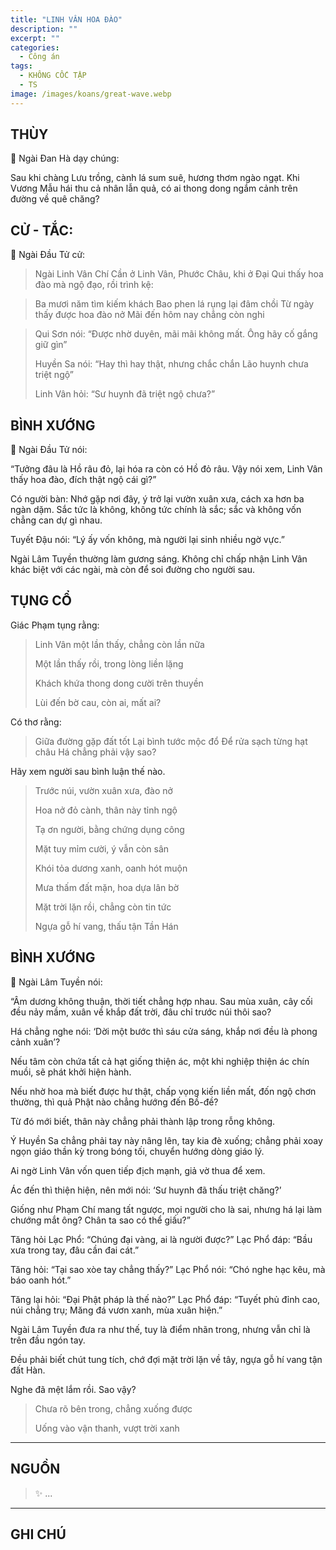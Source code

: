 ```yaml
---
title: "LINH VÂN HOA ĐÀO"
description: ""
excerpt: ""
categories:
  - Công án
tags:
  - KHÔNG CỐC TẬP
  - TS 
image: /images/koans/great-wave.webp
---
```


## THÙY

📢 Ngài Đan Hà dạy chúng:

Sau khi chàng Lưu trồng, cành lá sum suê, hương thơm ngào ngạt. 
Khi Vương Mẫu hái thu cả nhân lẫn quả, có ai thong dong ngắm cảnh trên đường về quê chăng?

## CỬ - TẮC:

📢 Ngài Đầu Tử cử:

> Ngài Linh Vân Chí Cần ở Linh Vân, Phước Châu, khi ở Đại Qui thấy hoa đào mà ngộ đạo, rồi trình kệ:

> Ba mươi năm tìm kiếm khách
> Bao phen lá rụng lại đâm chồi
> Từ ngày thấy được hoa đào nở
> Mãi đến hôm nay chẳng còn nghi

> Qui Sơn nói: “Được nhờ duyên, mãi mãi không mất. Ông hãy cố gắng giữ gìn”
>
> Huyền Sa nói: “Hay thì hay thật, nhưng chắc chắn Lão huynh chưa triệt ngộ”
>
> Linh Vân hỏi: “Sư huynh đã triệt ngộ chưa?”

## BÌNH XƯỚNG

📢 Ngài Đầu Tử nói:

“Tưởng đâu là Hồ râu đỏ, lại hóa ra còn có Hồ đỏ râu. Vậy nói xem, Linh Vân thấy hoa đào, đích thật ngộ cái gì?”

Có người bàn: Nhớ gặp nơi đây, ý trở lại vườn xuân xưa, cách xa hơn ba ngàn dặm. Sắc tức là không, không tức chính là sắc; sắc và không vốn chẳng can dự gì nhau.

Tuyết Đậu nói: “Lý ấy vốn không, mà người lại sinh nhiều ngờ vực.”

Ngài Lâm Tuyền thường làm gương sáng. Không chỉ chấp nhận Linh Vân khác biệt với các ngài, mà còn để soi đường cho người sau.

## TỤNG CỔ

Giác Phạm tụng rằng:

> Linh Vân một lần thấy, chẳng còn lần nữa
> 
> Một lần thấy rồi, trong lòng liền lặng
> 
> Khách khứa thong dong cười trên thuyền
> 
> Lùi đến bờ cau, còn ai, mất ai?

Có thơ rằng: 

> Giữa đường gặp đất tốt
> Lại bình tước mộc đổ
> Để rửa sạch từng hạt châu
> Há chẳng phải vậy sao?

Hãy xem người sau bình luận thế nào.

> Trước núi, vườn xuân xưa, đào nở
> 
> Hoa nở đỏ cành, thân này tỉnh ngộ
> 
> Tạ ơn người, bằng chứng dụng công
> 
> Mặt tuy mỉm cười, ý vẫn còn sân
>
> Khói tỏa dương xanh, oanh hót muộn
> 
> Mưa thấm đất mặn, hoa dựa lân bờ
> 
> Mặt trời lặn rồi, chẳng còn tin tức
> 
> Ngựa gỗ hí vang, thấu tận Tần Hán

## BÌNH XƯỚNG

📢 Ngài Lâm Tuyền nói:

“Âm dương không thuận, thời tiết chẳng hợp nhau. Sau mùa xuân, cây cối đều nảy mầm, xuân về khắp đất trời, đâu chỉ trước núi thôi sao?

Há chẳng nghe nói: ‘Dời một bước thì sáu cửa sáng, khắp nơi đều là phong cảnh xuân’?

Nếu tâm còn chứa tất cả hạt giống thiện ác, một khi nghiệp thiện ác chín muồi, sẽ phát khởi hiện hành. 

Nếu nhờ hoa mà biết được hư thật, chấp vọng kiến liền mất, đốn ngộ chơn thường, thì quả Phật nào chẳng hướng đến Bồ-đề? 

Từ đó mới biết, thân này chẳng phải thành lập trong rỗng không.

Ý Huyền Sa chẳng phải tay này nâng lên, tay kia đè xuống; chẳng phải xoay ngọn giáo thần kỳ trong bóng tối, chuyển hướng dòng giáo lý. 

Ai ngờ Linh Vân vốn quen tiếp địch mạnh, giả vờ thua để xem. 

Ác đến thì thiện hiện, nên mới nói: ‘Sư huynh đã thấu triệt chăng?’ 

Giống như Phạm Chí mang tất ngược, mọi người cho là sai, nhưng há lại làm chướng mắt ông? Chân ta sao có thể giấu?”

Tăng hỏi Lạc Phổ: “Chúng đại vàng, ai là người được?”
Lạc Phổ đáp: “Bầu xưa trong tay, đâu cần đai cát.”

Tăng hỏi: “Tại sao xòe tay chẳng thấy?”
Lạc Phổ nói: “Chó nghe hạc kêu, mà báo oanh hót.”

Tăng lại hỏi: “Đại Phật pháp là thế nào?”
Lạc Phổ đáp: “Tuyết phủ đỉnh cao, núi chẳng trụ;
Măng đá vươn xanh, mùa xuân hiện.”

Ngài Lâm Tuyền đưa ra như thế, tuy là điểm nhãn trong, nhưng vẫn chỉ là trên đầu ngón tay. 

Đều phải biết chút tung tích, chớ đợi mặt trời lặn về tây, ngựa gỗ hí vang tận đất Hàn. 

Nghe đã mệt lắm rồi. Sao vậy?

> Chưa rõ bên trong, chẳng xuống được
> 
> Uống vào vận thanh, vượt trời xanh

<hr class="blog-rule" />

## NGUỒN

> ✨ ...

<hr class="blog-rule" />

## GHI CHÚ

[^1]: ⭐️ <a href="/masters/Shaoshan-Huanpu" target="_blank">🔗 TS </a>
